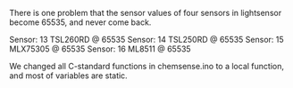 There is one problem that the sensor values of four sensors in lightsensor become 65535, and never come back.

Sensor: 13 TSL260RD @  65535
Sensor: 14 TSL250RD @  65535
Sensor: 15 MLX75305 @  65535
Sensor: 16 ML8511 @  65535

We changed all C-standard functions in chemsense.ino to a local function, and most of variables are static.
